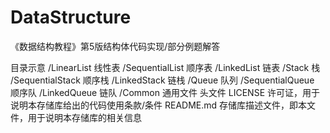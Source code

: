 # DataStructure
《数据结构教程》第5版结构体代码实现/部分例题解答

目录示意
/LinearList 线性表
	/SequentialList 顺序表
	/LinkedList 链表
/Stack 栈
	/SequentialStack 顺序栈
	/LinkedStack 链栈
/Queue 队列
	/SequentialQueue 顺序队
	/LinkedQueue 链队
/Common 通用文件
	头文件
LICENSE   许可证，用于说明本存储库给出的代码使用条款/条件
README.md 存储库描述文件，即本文件，用于说明本存储库的相关信息
